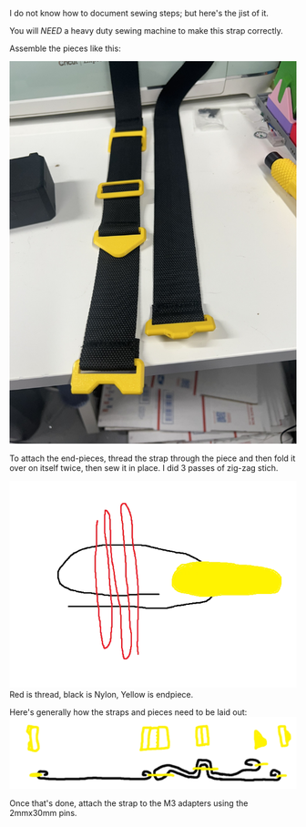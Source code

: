 I do not know how to document sewing steps; but here's the jist of it.  

You will *NEED* a heavy duty sewing machine to make this strap correctly. 

Assemble the pieces like this: 

![Strap Example](./photos/Example%20Strap.JPEG) 

To attach the end-pieces, thread the strap through the piece and then fold it over on itself twice, then sew it in place.  I did 3 passes of zig-zag stich. 

![Stitch Example](./photos/How%20to%20Stitch.webp)
Red is thread, black is Nylon, Yellow is endpiece. 

Here's generally how the straps and pieces need to be laid out:
![General Assembly](./photos/General%20Assembly.webp) 

Once that's done, attach the strap to the M3 adapters using the 2mmx30mm pins. 